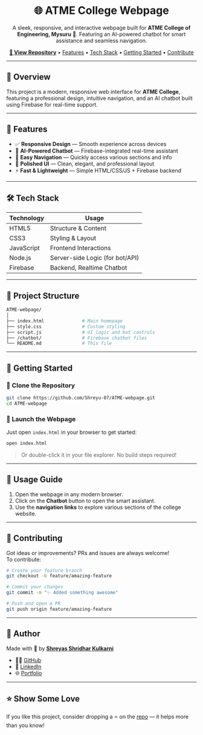 <h1 align="center">🌐 ATME College Webpage</h1>

<p align="center">
  A sleek, responsive, and interactive webpage built for <strong>ATME College of Engineering, Mysuru</strong> 🏫. Featuring an AI-powered chatbot for smart assistance and seamless navigation.
</p>

<p align="center">
  <a href="https://github.com/Shreyu-07/ATME-webpage"><strong>🔗 View Repository</strong></a> • 
  <a href="#-features">Features</a> • 
  <a href="#-tech-stack">Tech Stack</a> • 
  <a href="#-getting-started">Getting Started</a> • 
  <a href="#-contributing">Contribute</a>
</p>

---

## 📌 Overview

This project is a modern, responsive web interface for **ATME College**, featuring a professional design, intuitive navigation, and an AI chatbot built using Firebase for real-time support.

---

## 🚀 Features

- ✅ **Responsive Design** — Smooth experience across devices
- 🤖 **AI-Powered Chatbot** — Firebase-integrated real-time assistant
- 🧭 **Easy Navigation** — Quickly access various sections and info
- 🎨 **Polished UI** — Clean, elegant, and professional layout
- ⚡ **Fast & Lightweight** — Simple HTML/CSS/JS + Firebase backend

---

## 🛠️ Tech Stack

| Technology     | Usage                          |
|----------------|--------------------------------|
| HTML5          | Structure & Content            |
| CSS3           | Styling & Layout               |
| JavaScript     | Frontend Interactions          |
| Node.js        | Server-side Logic (for bot/API)|
| Firebase       | Backend, Realtime Chatbot      |

---

## 📂 Project Structure

```bash
ATME-webpage/
│
├── index.html              # Main homepage
├── style.css               # Custom styling
├── script.js               # UI logic and bot controls
├── /chatbot/               # Firebase chatbot files
└── README.md               # This file
```

---

## 🧪 Getting Started

### 🔁 Clone the Repository
```bash
git clone https://github.com/Shreyu-07/ATME-webpage.git
cd ATME-webpage
```

### 🚀 Launch the Webpage
Just open `index.html` in your browser to get started:
```bash
open index.html
```
> Or double-click it in your file explorer. No build steps required!

---

## 🧠 Usage Guide

1. Open the webpage in any modern browser.
2. Click on the **Chatbot** button to open the smart assistant.
3. Use the **navigation links** to explore various sections of the college website.

---

## 🤝 Contributing

Got ideas or improvements? PRs and issues are always welcome!  
To contribute:

```bash
# Create your feature branch
git checkout -b feature/amazing-feature

# Commit your changes
git commit -m "✨ Added something awesome"

# Push and open a PR
git push origin feature/amazing-feature
```

---

## 🔗 Author

Made with 💙 by [**Shreyas Shridhar Kulkarni**](https://shreyasshridharkulkarni.netlify.app/)

- 🧑‍💻 [GitHub](https://github.com/Shreyu-07)  
- 💼 [LinkedIn](https://linkedin.com/in/shreyas-shridhar-kulkarni-946a0225a)  
- 🌐 [Portfolio](https://shreyasshridharkulkarni.netlify.app/)

---

## ⭐ Show Some Love

If you like this project, consider dropping a ⭐ on the [repo](https://github.com/Shreyu-07/ATME-webpage) — it helps more than you know!

